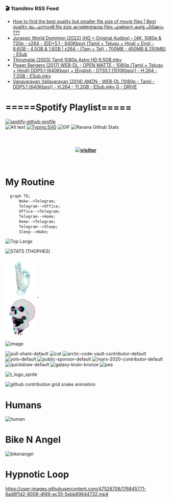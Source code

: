 ### 🎬 1tamilmv RSS Feed

<!-- BLOG-POST-LIST:START -->
- [How to find the best quality but smaller file size of movie files | Best quality യും എന്നാൽ file size കുറഞ്ഞതുമായ files എങ്ങനെ കണ്ടു പിടിക്കാം ???](https://www.1tamilmv.click/index.php?/forums/topic/166029-how-to-find-the-best-quality-but-smaller-file-size-of-movie-files-best-quality-%E0%B4%AF%E0%B5%81%E0%B4%82-%E0%B4%8E%E0%B4%A8%E0%B5%8D%E0%B4%A8%E0%B4%BE%E0%B5%BD-file-size-%E0%B4%95%E0%B5%81%E0%B4%B1%E0%B4%9E%E0%B5%8D%E0%B4%9E%E0%B4%A4%E0%B5%81%E0%B4%AE%E0%B4%BE%E0%B4%AF-files-%E0%B4%8E%E0%B4%99%E0%B5%8D%E0%B4%99%E0%B4%A8%E0%B5%86-%E0%B4%95%E0%B4%A3%E0%B5%8D%E0%B4%9F%E0%B5%81-%E0%B4%AA%E0%B4%BF%E0%B4%9F%E0%B4%BF%E0%B4%95%E0%B5%8D%E0%B4%95%E0%B4%BE%E0%B4%82/&do=findComment&comment=331545)
- [Jurassic World Dominion &lpar;2022&rpar; &lpar;HD + Original Audios&rpar; - [4K, 1080p &amp; 720p - x264 - &lpar;DD+5.1 - 640Kbps&rpar; &lpar;Tamil + Telugu + Hindi + Eng&rpar; - 8.6GB - 4.5GB &amp; 1.6GB | x264 - &lpar;Tam + Tel&rpar; - 700MB - 450MB &amp; 250MB] - ESub](https://www.1tamilmv.click/index.php?/forums/topic/165960-jurassic-world-dominion-2022-hd-original-audios-4k-1080p-720p-x264-dd51-640kbps-tamil-telugu-hindi-eng-86gb-45gb-16gb-x264-tam-tel-700mb-450mb-250mb-esub/&do=findComment&comment=331544)
- [Thirumalai &lpar;2003&rpar; Tamil 1080p Astro HD 6.5GB.mkv](https://www.1tamilmv.click/index.php?/forums/topic/166028-thirumalai-2003-tamil-1080p-astro-hd-65gbmkv/&do=findComment&comment=331543)
- [Power Rangers &lpar;2017&rpar; WEB-DL - OPEN MATTE - 1080p [Tamil + Telugu + Hindi] DDP5.1 &lpar;640Kbps&rpar; + [English - DTS5.1 &lpar;1510Kbps&rpar;] - H.264 - 7.2GB - ESub.mkv](https://www.1tamilmv.click/index.php?/forums/topic/166027-power-rangers-2017-web-dl-open-matte-1080p-tamil-telugu-hindi-ddp51-640kbps-english-dts51-1510kbps-h264-72gb-esubmkv/&do=findComment&comment=331542)
- [Vanavarayan Vallavarayan &lpar;2014&rpar; AMZN - WEB-DL [1080p - Tamil - DDP5.1 &lpar;640Kbps&rpar;] - H.264 - 11.2GB - ESub.mkv G - DRIVE](https://www.1tamilmv.click/index.php?/forums/topic/166026-vanavarayan-vallavarayan-2014-amzn-web-dl-1080p-tamil-ddp51-640kbps-h264-112gb-esubmkv-g-drive/&do=findComment&comment=331541)
<!-- BLOG-POST-LIST:END -->

# =====Spotify Playlist=====
[![spotify-github-profile](https://spotify-github-profile.vercel.app/api/view?uid=31rfzgmuvvewegdlxvlev4ynz4vu&cover_image=true&theme=default&bar_color=53b14f&bar_color_cover=true)](https://ravana69.github.io/rss)
</br>
![Alt text](https://spotify-recently-played-readme.vercel.app/api?user=31rfzgmuvvewegdlxvlev4ynz4vu)
[![Typing SVG](https://readme-typing-svg.herokuapp.com?color=%2336BCF7&center=true&vCenter=true&multiline=true&height=81&lines=I+AM+RAVANA;CONTACT+ME+ON+TELEGRAM%3A+%40R4V4N4)](https://git.io/typing-svg)
<img align="centre" height="400px" width="490px" alt="GIF" src="https://github.com/ravana69/ravana69/blob/master/rvm.gif" />
![Ravana Github Stats](https://github-readme-stats.vercel.app/api?username=ravana69&&show_icons=true&theme=radical)

<br />
<h3 align="center"> <a href="https://t.me/r4v4n4"><img src="https://profile-counter.glitch.me/ravana69/count.svg" alt="visitor" width="600"></a> </h3>
</br>

<H1>My Routine</H1>

```mermaid
  graph TD;
      Wake-->Telegram;
      Telegram-->Office;
      Office-->Telegram;
      Telegram-->Home;
      Home-->Telegram;
      Telegram-->Sleep;
      Sleep-->Wake;
```
![Top Langs](https://github-readme-stats.vercel.app/api/top-langs/?username=ravana69&&show_icons=true&theme=radical)

![STATS (THOPHES)](https://github-profile-trophy.vercel.app/?username=ravana69&theme=gruvbox&margin-w=10&margin-h=15&column=8)
<br />
<p align="left">
    <a href="#">
        <img width="20%" src="./assets/images/hand.gif" alt="" />
    </a>
    <a href="#">
        <img width="59%" src="./assets/images/spacer.png" alt="" >
    </a>
    <a href="#">
        <img width="20%" src="./assets/images/skull.gif" alt="" />
    </a>
</p>


![image](https://user-images.githubusercontent.com/47528708/175298537-0623dc00-7b1a-4ec1-b5b1-71768763a234.png)

<img width="148" alt="pull-shark-default" src="https://user-images.githubusercontent.com/47528708/176419715-70981865-4dc6-489a-8a1a-06842db67b15.gif"> <img width="148" alt="cat" src="https://user-images.githubusercontent.com/47528708/179149594-60701d0e-e626-415f-9958-80736351eadd.gif"> <img width="148" alt="arctic-code-vault-contributor-default" src="https://user-images.githubusercontent.com/47528708/175267501-e1fbbb8f-c2b2-4882-b865-2ac4debef26c.png"> <img width="148" alt="yolo-default" src="https://user-images.githubusercontent.com/47528708/175267654-281a1880-1129-4b7b-bf2f-de5dd2bc5afa.png"> <img width="148" alt="public-sponsor-default" src="https://user-images.githubusercontent.com/47528708/175268448-2e78cc75-fb25-4d76-bd22-7df520446b45.png"> <img width="148" alt="mars-2020-contributor-default" src="https://user-images.githubusercontent.com/47528708/175268475-de6d987a-3be9-4353-86a5-23b422559355.png"> <img width="148" alt="quickdraw-default" src="https://user-images.githubusercontent.com/47528708/179148665-33e7c2c8-5d95-413e-8b25-6862820a5fe7.png"> <img width="148" alt="galaxy-brain-bronze" src="https://user-images.githubusercontent.com/47528708/176419717-e2fdca8b-0fdc-47dd-9511-a7ff52178a33.gif"> <img width="148" alt="pea" src="https://user-images.githubusercontent.com/47528708/179149608-800ce6e1-7d24-4bfe-8e84-5628e6d5497d.gif">

![t_logo_sprite](https://user-images.githubusercontent.com/47528708/175293007-21ff1792-1fca-4be3-bcae-12fdc3aa414f.svg)

![github contribution grid snake animation](https://raw.githubusercontent.com/ravana69/ravana69/output/github-contribution-grid-snake-dark.svg#gh-dark-mode-only)

# Humans
<img width="170" alt="human" src="https://user-images.githubusercontent.com/47528708/176413829-c142d478-1c96-4c3c-a2a4-2dd35374c335.gif">

# Bike N Angel
<img width="170" alt="bikenangel" src="https://user-images.githubusercontent.com/47528708/176616968-3a44f91e-8016-477c-9bb5-c4689a1adbee.gif">

# Hypnotic Loop

https://user-images.githubusercontent.com/47528708/176845771-6ad8f1d2-8008-4f49-ac35-5ebb89644732.mp4

